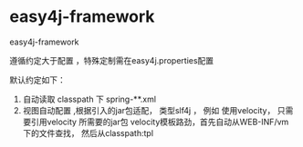 # easy4j-framework
easy4j-framework

遵循约定大于配置 ，特殊定制需在easy4j.properties配置

默认约定如下：

1. 自动读取 classpath 下 spring-**.xml
2. 视图自动配置 ,根据引入的jar包适配， 类型slf4j ， 例如 使用velocity， 只需要引用velocity 所需要的jar包
    velocity模板路劲，首先自动从WEB-INF/vm 下的文件查找， 然后从classpath:tpl




